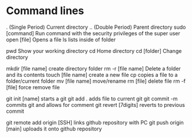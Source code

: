# Command lines

. (Single Period)	Current directory
.. (Double Period)	Parent directory
sudo [command]		Run command with the security privileges of the super user
open [file]		Opens a file
ls			lists inside of folder


pwd			Show your working directory
cd			Home directory
cd [folder]		Change directory

mkdir [file name]	create directory folder
rm -r [file name]	Delete a folder and its contents
touch [file name] 	create a new file 
cp 			copies a file to a folder/current folder
mv [file name] 		move/rename
rm [file] 		delete file
rm -f [file]		force remove file

git init [name] 	starts a git
git add . 		adds file to current git
git commit -m 		commits git and allows for comment
git revert [7digits]	reverts to previous commit 

git remote add origin [SSH] 	links github repository with PC
git push origin [main]		uploads it onto github repository